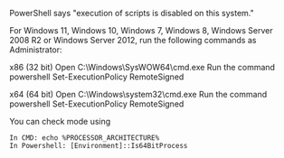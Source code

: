 PowerShell says "execution of scripts is disabled on this system."

For Windows 11, Windows 10, Windows 7, Windows 8, Windows Server 2008 R2 or Windows Server 2012, run the following commands as Administrator:

x86 (32 bit)
Open C:\Windows\SysWOW64\cmd.exe
Run the command powershell Set-ExecutionPolicy RemoteSigned

x64 (64 bit)
Open C:\Windows\system32\cmd.exe
Run the command powershell Set-ExecutionPolicy RemoteSigned

You can check mode using

    In CMD: echo %PROCESSOR_ARCHITECTURE%
    In Powershell: [Environment]::Is64BitProcess
